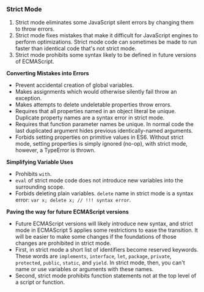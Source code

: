 ### Strict Mode

1. Strict mode eliminates some JavaScript silent errors by changing them to throw errors. 
2. Strict mode fixes mistakes that make it difficult for JavaScript engines to perform optimizations. Strict mode code can sometimes be made to run faster than identical code that's not strict mode. 
3. Strict mode prohibits some syntax likely to be defined in future versions of ECMAScript.

**Converting Mistakes into Errors**
- Prevent accidental creation of global variables.
- Makes assignments which would otherwise silently fail throw an exception.
- Makes attempts to delete undeletable properties throw errors.
- Requires that all properties named in an object literal be unique. Duplicate property names are a syntax error in strict mode.
- Requires that function parameter names be unique. In normal code the last duplicated argument hides previous identically-named arguments. 
- Forbids setting properties on primitive values in ES6. Without strict mode, setting properties is simply ignored (no-op), with strict mode, however, a TypeError is thrown.

**Simplifying Variable Uses**
- Prohibits `with`.
- `eval` of strict mode code does not introduce new variables into the surrounding scope. 
- Forbids deleting plain variables. `delete` name in strict mode is a syntax error: `var x; delete x; // !!! syntax error`.

**Paving the way for future ECMAScript versions**
- Future ECMAScript versions will likely introduce new syntax, and strict mode in ECMAScript 5 applies some restrictions to ease the transition. It will be easier to make some changes if the foundations of those changes are prohibited in strict mode.
- First, in strict mode a short list of identifiers become reserved keywords. These words are `implements`, `interface`, `let`, `package`, `private`, `protected`, `public`, `static`, and `yield`. In strict mode, then, you can't name or use variables or arguments with these names.
- Second, strict mode prohibits function statements not at the top level of a script or function. 

